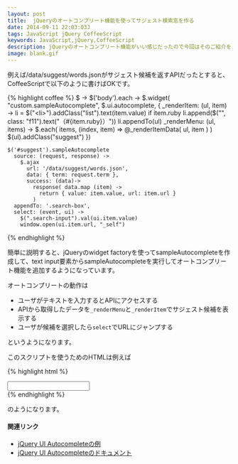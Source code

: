 ```yaml
---
layout: post
title:  jQueryのオートコンプリート機能を使ってサジェスト検索窓を作る
date: 2014-09-11 22:03:03J
tags: JavaScript jQuery CoffeeScript
keywords: JavaScript,jQuery,CoffeeScript
description: jQueryのオートコンプリート機能がいい感じだったので今回はそのご紹介をします。
image: blank.gif
---
```




例えば/data/suggest/words.jsonがサジェスト候補を返すAPIだったとすると、CoffeeScriptで以下のように書けばOKです。

{% highlight coffee %}
$ ->
  $('body').each ->
    $.widget( "custom.sampleAutocomplete", $.ui.autocomplete, {
      _renderItem: (ul, item) ->
        li = $("<li>").addClass("list").text(item.value)
        if item.ruby
          li.append($("<span>", class: "f11").text("（#{item.ruby}）"))
        li.appendTo(ul)
      _renderMenu: (ul, items) ->
        $.each( items, (index, item) =>
          @_renderItemData( ul, item )
        )
        $(ul).addClass("suggest")
    })

    $('#suggest').sampleAutocomplete
      source: (request, response) ->
        $.ajax
          url: '/data/suggest/words.json',
          data: { term: request.term },
          success: (data)->
            response( data.map (item) ->
              return { value: item.value, url: item.url }
            )
      appendTo: '.search-box',
      select: (event, ui) ->
        $(".search-input").val(ui.item.value)
        window.open(ui.item.url, "_self")
{% endhighlight %}

簡単に説明すると、jQueryのwidget factoryを使ってsampleAutocompleteを作成して、text input要素からsampleAutocompleteを実行してオートコンプリート機能を追加するようになっています。

オートコンプリートの動作は

* ユーザがテキストを入力するとAPIにアクセスする
* APIから取得したデータを`_renderMenu`と`_renderItem`でサジェスト候補を表示する
* ユーザが候補を選択したら`select`でURLにジャンプする

というようになります。

このスクリプトを使うためのHTMLは例えば

{% highlight html %}
<script src="//code.jquery.com/jquery-1.10.2.js"></script>
<script src="//code.jquery.com/ui/1.11.1/jquery-ui.js"></script>
<script src="/js/suggest.js"></script>
<div class=".search-box">
  <input id="suggest">
</div>
{% endhighlight %}

のようになります。

#### 関連リンク

* [jQuery UI Autocompleteの例](http://jqueryui.com/autocomplete/)
* [jQuery UI Autocompleteのドキュメント](http://api.jqueryui.com/autocomplete/)
